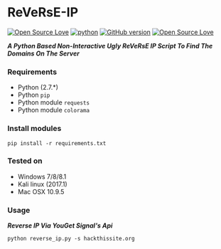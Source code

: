 # ReVeRsE-IP
[![Open Source Love](https://badges.frapsoft.com/os/v1/open-source.svg?v=102)](https://github.com/ellerbrock/open-source-badge/)
[![python](https://img.shields.io/badge/python-2.7-blue.svg)](https://www.python.org/downloads/)
[![GitHub version](https://d25lcipzij17d.cloudfront.net/badge.svg?id=gh&type=6&v=2.0&x2=0)](http://badge.fury.io/gh/boennemann%2Fbadges)
[![Open Source Love](https://badges.frapsoft.com/os/mit/mit.svg?v=102)](https://github.com/ellerbrock/open-source-badge/)

***A Python Based Non-Interactive Ugly ReVeRsE IP Script To Find The Domains On The Server***

### Requirements

- Python (2.7.*)
- Python `pip`
- Python module `requests`
- Python module `colorama`

### Install modules

	pip install -r requirements.txt
	
### Tested on

- Windows 7/8/8.1
- Kali linux (2017.1)
- Mac OSX 10.9.5
	


### Usage



***Reverse IP Via YouGet Signal's Api***

	python reverse_ip.py -s hackthissite.org
	





